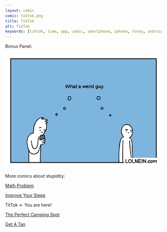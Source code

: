 ```yaml
---
layout: comic
comic: tiktok.png
title: TikTok
alt: TikTok
keywords: [tiktok, time, app, comic, smartphone, iphone, funny, android]
---
```


Bonus Panel:

![TikTok Bonus](/images/tiktok_bonus.png)

More comics about stupidity:

[Math Problem](https://lolnein.com/2019/11/08/mathproblem/)

[Improve Your Sleep](https://lolnein.com/2019/09/26/improveyoursleep/)

TitTok <- You are here!

[The Perfect Camping Spot](https://lolnein.com/2019/09/04/theperfectcampingspot/)

[Get A Tan](https://lolnein.com/2018/09/05/getatan/)
